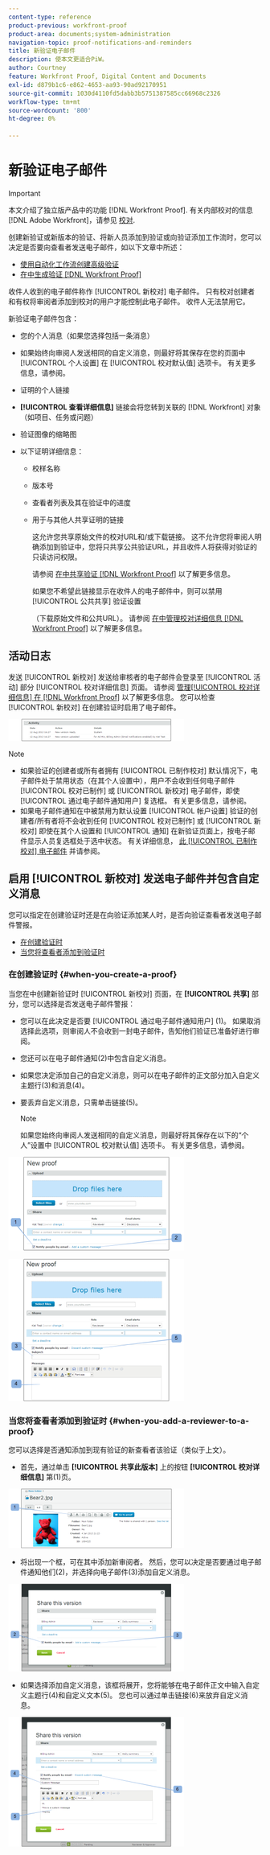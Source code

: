 ```yaml
---
content-type: reference
product-previous: workfront-proof
product-area: documents;system-administration
navigation-topic: proof-notifications-and-reminders
title: 新验证电子邮件
description: 使本文更适合PiW。
author: Courtney
feature: Workfront Proof, Digital Content and Documents
exl-id: d879b1c6-e862-4653-aa93-90ad92170951
source-git-commit: 1030d4110fd5dabb3b5751387585cc66968c2326
workflow-type: tm+mt
source-wordcount: '800'
ht-degree: 0%

---
```


# 新验证电子邮件

>[!IMPORTANT]
>
>本文介绍了独立版产品中的功能 [!DNL Workfront Proof]. 有关内部校对的信息 [!DNL Adobe Workfront]，请参见 [校对](../../../review-and-approve-work/proofing/proofing.md).

<!--
<p style="color: #000000;" data-mc-conditions="QuicksilverOrClassic.Draft mode">Make this article work better for PiW.</p>
-->

创建新验证或新版本的验证、将新人员添加到验证或向验证添加工作流时，您可以决定是否要向查看者发送电子邮件，如以下文章中所述：

* [使用自动化工作流创建高级验证](../../../review-and-approve-work/proofing/creating-proofs-within-workfront/create-automated-proof-workflow.md)
* [在中生成验证 [!DNL Workfront Proof]](../../../workfront-proof/wp-work-proofsfiles/create-proofs-and-files/generate-proofs.md)

收件人收到的电子邮件称作 [!UICONTROL 新校对] 电子邮件。 只有校对创建者和有权将审阅者添加到校对的用户才能控制此电子邮件。 收件人无法禁用它。

新验证电子邮件包含：

* 您的个人消息（如果您选择包括一条消息）
* 如果始终向审阅人发送相同的自定义消息，则最好将其保存在您的页面中 [!UICONTROL 个人设置] 在 [!UICONTROL 校对默认值] 选项卡。 有关更多信息，请参阅。
* 证明的个人链接
* **[!UICONTROL 查看详细信息]** 链接会将您转到关联的 [!DNL Workfront] 对象（如项目、任务或问题）
* 验证图像的缩略图
* 以下证明详细信息：

   * 校样名称
   * 版本号
   * 查看者列表及其在验证中的进度
   * 用于与其他人共享证明的链接

     这允许您共享原始文件的校对URL和/或下载链接。 这不允许您将审阅人明确添加到验证中，您将只共享公共验证URL，并且收件人将获得对验证的只读访问权限。

     请参阅 [在中共享验证 [!DNL Workfront Proof]](../../../workfront-proof/wp-work-proofsfiles/share-proofs-and-files/share-proof.md) 以了解更多信息。

     如果您不希望此链接显示在收件人的电子邮件中，则可以禁用 [!UICONTROL 公共共享] 验证设置

     （下载原始文件和公共URL）。 请参阅 [在中管理校对详细信息 [!DNL Workfront Proof]](../../../workfront-proof/wp-work-proofsfiles/manage-your-work/manage-proof-details.md) 以了解更多信息。

## 活动日志

发送 [!UICONTROL 新校对] 发送给审核者的电子邮件会登录至 [!UICONTROL 活动] 部分 [!UICONTROL 校对详细信息] 页面。 请参阅  [管理[!UICONTROL  校对详细信息] 在 [!DNL Workfront Proof]](../../../workfront-proof/wp-work-proofsfiles/manage-your-work/manage-proof-details.md) 以了解更多信息。 您可以检查 [!UICONTROL 新校对] 在创建验证时启用了电子邮件。

![New_Verison_email_-_activity_log.png](assets/new-verison-email---acitivity-log-350x44.png)

>[!NOTE]
>
>* 如果验证的创建者或所有者拥有 [!UICONTROL 已制作校对] 默认情况下，电子邮件处于禁用状态（在其个人设置中），用户不会收到任何电子邮件 [!UICONTROL 校对已制作] 或 [!UICONTROL 新校对] 电子邮件，即使 [!UICONTROL 通过电子邮件通知用户] 复选框。 有关更多信息，请参阅。
>* 如果电子邮件通知在中被禁用为默认设置 [!UICONTROL 帐户设置] 验证的创建者/所有者将不会收到任何 [!UICONTROL 校对已制作] 或 [!UICONTROL 新校对] 即使在其个人设置和 [!UICONTROL 通知] 在新验证页面上，按电子邮件显示人员复选框处于选中状态。 有关详细信息， [此 [!UICONTROL 已制作校对] 电子邮件](../../../workfront-proof/wp-emailsntfctns/proof-notifications-and-reminders/proof-made-email.md) 并请参阅。
>



## 启用 [!UICONTROL 新校对] 发送电子邮件并包含自定义消息

您可以指定在创建验证时还是在向验证添加某人时，是否向验证查看者发送电子邮件警报。

* [在创建验证时](#when-you-create-a-proof)
* [当您将查看者添加到验证时](#when-you-add-a-reviewer-to-a-proof)

### 在创建验证时 {#when-you-create-a-proof}

当您在中创建新验证时 [!UICONTROL 新校对] 页面，在 **[!UICONTROL 共享]** 部分，您可以选择是否发送电子邮件警报：

* 您可以在此决定是否要 [!UICONTROL 通过电子邮件通知用户] (1)。 如果取消选择此选项，则审阅人不会收到一封电子邮件，告知他们验证已准备好进行审阅。
* 您还可以在电子邮件通知(2)中包含自定义消息。
* 如果您决定添加自己的自定义消息，则可以在电子邮件的正文部分加入自定义主题行(3)和消息(4)。
* 要丢弃自定义消息，只需单击链接(5)。

  >[!NOTE]
  >
  >如果您始终向审阅人发送相同的自定义消息，则最好将其保存在以下的“个人”设置中 [!UICONTROL 校对默认值] 选项卡。 有关更多信息，请参阅。

![New_Proof_page_1.png](assets/new-proof-page-1-350x186.png)

![New_Proof_page_2.png](assets/new-proof-page-2-350x283.png)

### 当您将查看者添加到验证时 {#when-you-add-a-reviewer-to-a-proof}

您可以选择是否通知添加到现有验证的新查看者该验证（类似于上文）。

* 首先，通过单击 **[!UICONTROL 共享此版本]** 上的按钮 **[!UICONTROL 校对详细信息]** 第(1)页。

![Proof_Details_page_1.png](assets/proof-details-page-1-350x118.png)

* 将出现一个框，可在其中添加新审阅者。 然后，您可以决定是否要通过电子邮件通知他们(2)，并选择向电子邮件(3)添加自定义消息。

![Proof_Details_page_2.png](assets/proof-details-page-2-350x174.png)

* 如果选择添加自定义消息，该框将展开，您将能够在电子邮件正文中输入自定义主题行(4)和自定义文本(5)。 您也可以通过单击链接(6)来放弃自定义消息。

![Proof_Details_page_3.png](assets/proof-details-page-3-350x258.png)
